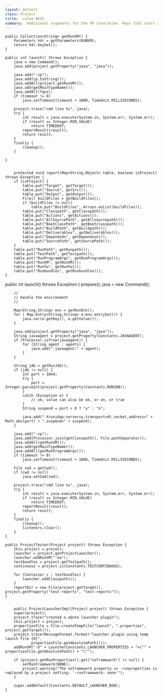```yaml
---
layout: default
class: Project
title: -runvm KEYS 
summary:  Additional arguments for the VM invocation. Keys that start with a - are added as options, otherwise they are treated as -D properties for the VM.
---
```



	public Collection<String> getRunVM() {
		Parameters hdr = getParameters(RUNVM);
		return hdr.keySet();
	}

	public int launch() throws Exception {
		java = new Command();
		java.add(project.getProperty("java", "java"));

		java.add("-cp");
		java.add(cp.toString());
		java.addAll(project.getRunVM());
		java.add(getMainTypeName());
		java.addAll(fqns);
		if (timeout != 0)
			java.setTimeout(timeout + 1000, TimeUnit.MILLISECONDS);

		project.trace("cmd line %s", java);
		try {
			int result = java.execute(System.in, System.err, System.err);
			if (result == Integer.MIN_VALUE)
				return TIMEDOUT;
			reportResult(result);
			return result;
		}
		finally {
			cleanup();
		}

	}
	
	
		protected void report(Map<String,Object> table, boolean isProject) throws Exception {
		if (isProject) {
			table.put("Target", getTarget());
			table.put("Source", getSrc());
			table.put("Output", getOutput());
			File[] buildFiles = getBuildFiles();
			if (buildFiles != null)
				table.put("BuildFiles", Arrays.asList(buildFiles));
			table.put("Classpath", getClasspath());
			table.put("Actions", getActions());
			table.put("AllSourcePath", getAllsourcepath());
			table.put("BootClassPath", getBootclasspath());
			table.put("BuildPath", getBuildpath());
			table.put("Deliverables", getDeliverables());
			table.put("DependsOn", getDependson());
			table.put("SourcePath", getSourcePath());
		}
		table.put("RunPath", getRunpath());
		table.put("TestPath", getTestpath());
		table.put("RunProgramArgs", getRunProgramArgs());
		table.put("RunVM", getRunVM());
		table.put("Runfw", getRunFw());
		table.put("Runbundles", getRunbundles());
	}


public int launch() throws Exception {
		prepare();
		java = new Command();
		
		
		//
		// Handle the environment
		//
		
		Map<String,String> env = getRunEnv();
		for ( Map.Entry<String,String> e:env.entrySet()) {
			java.var(e.getKey(), e.getValue());
		}
		
		java.add(project.getProperty("java", "java"));
		String javaagent = project.getProperty(Constants.JAVAAGENT);
		if (Processor.isTrue(javaagent)) {
			for (String agent : agents) {
				java.add("-javaagent:" + agent);
			}
		}

		String jdb = getRunJdb();
		if (jdb != null) {
			int port = 1044;
			try {
				port = Integer.parseInt(project.getProperty(Constants.RUNJDB));
			}
			catch (Exception e) {
				// ok, value can also be ok, or on, or true
			}
			String suspend = port > 0 ? "y" : "n";

			java.add("-Xrunjdwp:server=y,transport=dt_socket,address=" + Math.abs(port) + ",suspend=" + suspend);
		}
		
		java.add("-cp");
		java.add(Processor.join(getClasspath(), File.pathSeparator));
		java.addAll(getRunVM());
		java.add(getMainTypeName());
		java.addAll(getRunProgramArgs());
		if (timeout != 0)
			java.setTimeout(timeout + 1000, TimeUnit.MILLISECONDS);

		File cwd = getCwd();
		if (cwd != null)
			java.setCwd(cwd);

		project.trace("cmd line %s", java);
		try {
			int result = java.execute(System.in, System.err, System.err);
			if (result == Integer.MIN_VALUE)
				return TIMEDOUT;
			reportResult(result);
			return result;
		}
		finally {
			cleanup();
			listeners.clear();
		}
	}
	
	public ProjectTester(Project project) throws Exception {
		this.project = project;
		launcher = project.getProjectLauncher();
		launcher.addRunVM("-ea");
		testbundles = project.getTestpath();
		continuous = project.is(Constants.TESTCONTINUOUS);
		
		for (Container c : testbundles) {
			launcher.addClasspath(c);
		}
		reportDir = new File(project.getTarget(), project.getProperty("test-reports", "test-reports"));
	}
	
	
		public ProjectLauncherImpl(Project project) throws Exception {
		super(project);
		project.trace("created a aQute launcher plugin");
		this.project = project;
		propertiesFile = File.createTempFile("launch", ".properties", project.getTarget());
		project.trace(MessageFormat.format("launcher plugin using temp launch file {0}",
				propertiesFile.getAbsolutePath()));
		addRunVM("-D" + LauncherConstants.LAUNCHER_PROPERTIES + "=\"" + propertiesFile.getAbsolutePath() + "\"");

		if (project.getRunProperties().get("noframework") != null) {
			setRunFramework(NONE);
			project.warning("The noframework property in -runproperties is replaced by a project setting: '-runframework: none'");
		}

		super.addDefault(Constants.DEFAULT_LAUNCHER_BSN);
	}
	